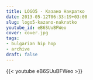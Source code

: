 ```yaml
---
title: LOGO5 - Казано Накратко
date: 2013-05-12T06:33:19+03:00
slug: logo5-kazano-nakratko
youtube_id: eB6SUuBFWeo
cover: cover.jpg
tags:
- bulgarian hip hop
- archive
draft: false
---
```


{{< youtube eB6SUuBFWeo >}}
